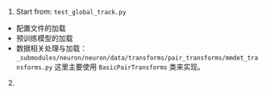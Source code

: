 1. Start from: `test_global_track.py`
  - 配置文件的加载
  - 预训练模型的加载
  - 数据相关处理与加载：`_submodules/neuron/neuron/data/transforms/pair_transforms/mmdet_transforms.py`
  这里主要使用 `BasicPairTransforms` 类来实现。

2. 

